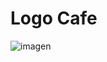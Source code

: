 # Logo Cafe
![imagen](https://github.com/user-attachments/assets/80213414-8cc9-4dcb-8d92-4b80157a0cb0)

